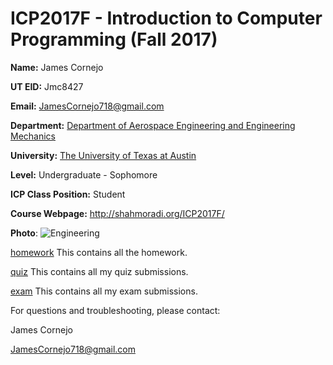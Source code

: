 # ICP2017F **- Introduction to Computer Programming (Fall 2017)**

**Name:** James Cornejo

**UT EID:** Jmc8427

**Email:** JamesCornejo718@gmail.com

**Department:** [Department of Aerospace Engineering and Engineering Mechanics](http://www.ae.utexas.edu/)

**University:** [The University of Texas at Austin](https://www.utexas.edu/)

**Level:** Undergraduate - Sophomore

**ICP Class Position:** Student

**Course Webpage:** http://shahmoradi.org/ICP2017F/

**Photo**: ![Engineering](http://hkmdb.com/db/images/people/4202/RichardNgYiuHon-75-b.jpg)

[homework](./hw) This contains all the homework.

[quiz](./quiz) This contains all my quiz submissions.

[exam](./exam) This contains all my exam submissions.

For questions and troubleshooting, please contact:

James Cornejo 

JamesCornejo718@gmail.com

